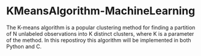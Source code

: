 # KMeansAlgorithm-MachineLearning
The K-means algorithm is a popular clustering method for finding a partition of N unlabeled observations into K distinct clusters, where K is a parameter of the method. In this repostiroy this algorithm will be implemented in both Python and C.
